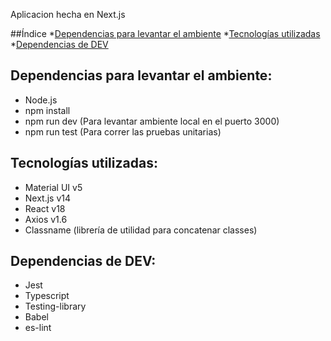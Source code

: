 Aplicacion hecha en Next.js

##Índice
*[Dependencias para levantar el ambiente](#dependencias-ambiente)
*[Tecnologías utilizadas](#tecnologias-utilizadas)
*[Dependencias de DEV](#dependencias-dev)

## Dependencias para levantar el ambiente:
- Node.js
- npm install
- npm run dev (Para levantar ambiente local en el puerto 3000)
- npm run test (Para correr las pruebas unitarias)


## Tecnologías utilizadas:
- Material UI v5
- Next.js v14
- React v18
- Axios v1.6
- Classname (librería de utilidad para concatenar classes)


## Dependencias de DEV:
- Jest
- Typescript
- Testing-library
- Babel
- es-lint
